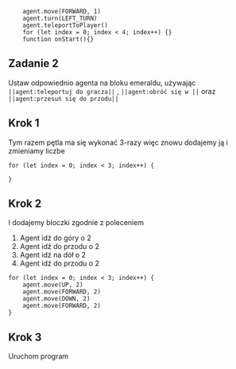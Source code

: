 ```blocks
    agent.move(FORWARD, 1)
    agent.turn(LEFT_TURN)
    agent.teleportToPlayer()
    for (let index = 0; index < 4; index++) {}
    function onStart(){}

```
## Zadanie 2 
Ustaw odpowiednio agenta na bloku emeraldu, używając ``||agent:teleportuj do gracza||`` ,
``||agent:obróć się w ||`` oraz  ``||agent:przesuń się do przodu||``

## Krok 1
Tym razem pętla ma się wykonać 3-razy więc znowu dodajemy ją i zmieniamy liczbe
```blocks
for (let index = 0; index < 3; index++) {
  
}

```
## Krok 2
I dodajemy bloczki zgodnie z poleceniem
1. Agent idź do góry o 2
2. Agent idź do przodu o 2
3. Agent idź na dół o 2
4. Agent idź do przodu o 2
```blocks
for (let index = 0; index < 3; index++) {
    agent.move(UP, 2)
    agent.move(FORWARD, 2)
    agent.move(DOWN, 2)
    agent.move(FORWARD, 2)
}
```
## Krok 3
Uruchom program
